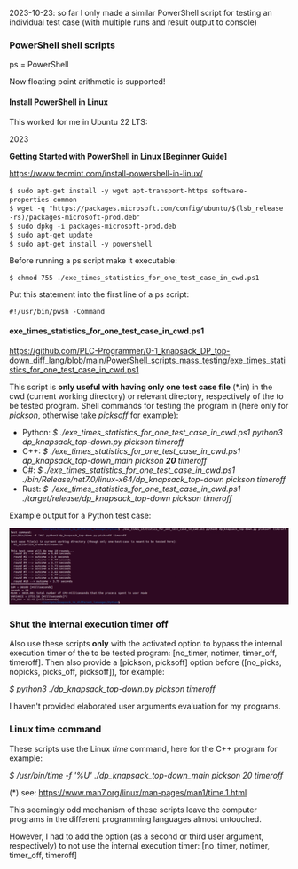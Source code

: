 2023-10-23: so far I only made a similar PowerShell script for testing an individual test case (with multiple runs and result output to console)

### PowerShell shell scripts

ps = PowerShell

Now floating point arithmetic is supported!

#### Install PowerShell in Linux

This worked for me in Ubuntu 22 LTS:

2023

**Getting Started with PowerShell in Linux [Beginner Guide]**

https://www.tecmint.com/install-powershell-in-linux/

```
$ sudo apt-get install -y wget apt-transport-https software-properties-common
$ wget -q "https://packages.microsoft.com/config/ubuntu/$(lsb_release -rs)/packages-microsoft-prod.deb"
$ sudo dpkg -i packages-microsoft-prod.deb
$ sudo apt-get update
$ sudo apt-get install -y powershell
```

Before running a ps script make it executable:
```
$ chmod 755 ./exe_times_statistics_for_one_test_case_in_cwd.ps1
```

Put this statement into the first line of a ps script:

```
#!/usr/bin/pwsh -Command
```

#### exe_times_statistics_for_one_test_case_in_cwd.ps1

https://github.com/PLC-Programmer/0-1_knapsack_DP_top-down_diff_lang/blob/main/PowerShell_scripts_mass_testing/exe_times_statistics_for_one_test_case_in_cwd.ps1

This script is **only useful with having only one test case file** (*.in) in the cwd (current working directory) or relevant directory, respectively of the to be tested program. Shell commands for testing the program in (here only for _pickson_, otherwise take _picksoff_ for example):

* Python: _$ ./exe_times_statistics_for_one_test_case_in_cwd.ps1 python3 dp_knapsack_top-down.py pickson timeroff_
* C++: _$ ./exe_times_statistics_for_one_test_case_in_cwd.ps1 dp_knapsack_top-down_main pickson **20** timeroff_
* C#: _$ ./exe_times_statistics_for_one_test_case_in_cwd.ps1 ./bin/Release/net7.0/linux-x64/dp_knapsack_top-down pickson timeroff_
* Rust: _$ ./exe_times_statistics_for_one_test_case_in_cwd.ps1 ./target/release/dp_knapsack_top-down pickson timeroff_

Example output for a Python test case:

![plot](./exe_times_statistics_for_one_test_case_in_cwd.ps1_python_WEIGHTS24_Kreher_Stinson_2023-10-23.png)


### Shut the internal execution timer off

Also use these scripts **only** with the activated option to bypass the internal execution timer of the to be tested program: [no_timer, notimer, timer_off, timeroff].
Then also provide a [pickson, picksoff] option before ([no_picks, nopicks, picks_off, picksoff]), for example:

_$ python3 ./dp_knapsack_top-down.py pickson timeroff_

I haven't provided elaborated user arguments evaluation for my programs.

 
### Linux time command

These scripts use the Linux _time_ command, here for the C++ program for example:

_$ /usr/bin/time -f '%U' ./dp_knapsack_top-down_main pickson 20 timeroff_

(*) see: https://www.man7.org/linux/man-pages/man1/time.1.html

This seemingly odd mechanism of these scripts leave the computer programs in the different programming languages almost untouched.
                                          
However, I had to add the option (as a second or third user argument, respectively) to not use the internal execution timer: [no_timer, notimer, timer_off, timeroff]
